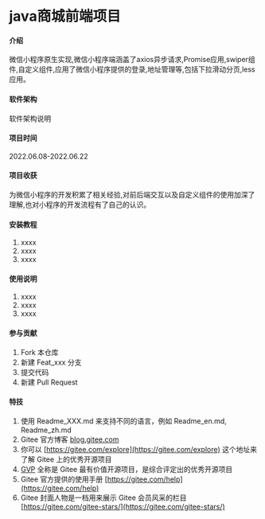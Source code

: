 # java商城前端项目

#### 介绍
微信小程序原生实现,微信小程序端涵盖了axios异步请求,Promise应用,swiper组件,自定义组件,应用了微信小程序提供的登录,地址管理等,包括下拉滑动分页,less应用。

#### 软件架构
软件架构说明

#### 项目时间
2022.06.08-2022.06.22

#### 项目收获
为微信小程序的开发积累了相关经验,对前后端交互以及自定义组件的使用加深了理解,也对小程序的开发流程有了自己的认识。

#### 安装教程

1.  xxxx
2.  xxxx
3.  xxxx

#### 使用说明

1.  xxxx
2.  xxxx
3.  xxxx

#### 参与贡献

1.  Fork 本仓库
2.  新建 Feat_xxx 分支
3.  提交代码
4.  新建 Pull Request


#### 特技

1.  使用 Readme\_XXX.md 来支持不同的语言，例如 Readme\_en.md, Readme\_zh.md
2.  Gitee 官方博客 [blog.gitee.com](https://blog.gitee.com)
3.  你可以 [https://gitee.com/explore](https://gitee.com/explore) 这个地址来了解 Gitee 上的优秀开源项目
4.  [GVP](https://gitee.com/gvp) 全称是 Gitee 最有价值开源项目，是综合评定出的优秀开源项目
5.  Gitee 官方提供的使用手册 [https://gitee.com/help](https://gitee.com/help)
6.  Gitee 封面人物是一档用来展示 Gitee 会员风采的栏目 [https://gitee.com/gitee-stars/](https://gitee.com/gitee-stars/)
